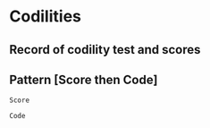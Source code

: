 # Codilities

## Record of codility test and scores

## Pattern [Score then Code]
```
Score
```
```
Code
```
